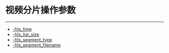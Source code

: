 # 视频分片操作参数

---

- [-hls_time](/repository/Tools/FFmpeg/docs/Segment/-hls_time.md#hls_time)
- [-hls_list_size](/repository/Tools/FFmpeg/docs/Segment/-hls_list_size.md#hls_list_size)
- [-hls_segment_type](/repository/Tools/FFmpeg/docs/Segment/-hls_segment_type.md#hls_segment_type)
- [-hls_segment_filename](/repository/Tools/FFmpeg/docs/Segment/-hls_segment_filename.md#hls_segment_filename)
